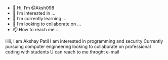 - 👋 Hi, I’m @Aksh098
- 👀 I’m interested in ...
- 🌱 I’m currently learning ...
- 💞️ I’m looking to collaborate on ...
- 📫 How to reach me ...

<!---
Aksh098/Aksh098 is a ✨ special ✨ repository because its `README.md` (this file) appears on your GitHub profile.
You can click the Preview link to take a look at your changes.
--->
Hii, I am Akshay Patil
I am interested in programming and security
Currently pursuing computer engineering
looking to collaborate on professional coding with students
U can reach to me throght e-mail
